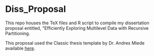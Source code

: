# Diss_Proposal

This repo houses the TeX files and R script to compile my dissertation proposal entitled, "Efficiently Exploring Multilevel Data with Recursive Partitioning.

This proposal used the Classic thesis template by Dr. Andres Miede available [here](http://www.latextemplates.com/template/classicthesis-typographic-thesis).